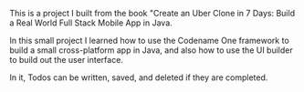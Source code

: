 This is a project I built from the book "Create an Uber Clone in 7 Days: Build a Real World Full Stack Mobile App in Java.

In this small project I learned how to use the Codename One framework to build a small cross-platform app in Java, and also how to use the UI builder to build out the user interface.

In it, Todos can be written, saved, and deleted if they are completed.
